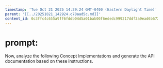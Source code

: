 ```yaml
---
timestamp: 'Tue Oct 21 2025 14:29:24 GMT-0400 (Eastern Daylight Time)'
parent: '[[../20251021_142924.c78aad5c.md]]'
content_id: 0c3ffc4c655a9ff6fddb04d5a01bab00f6ededc999217ddf3a9ead6b6728b778
---
```


# prompt:

Now, analyze the following Concept Implementations and generate the API documentation based on these instructions.
